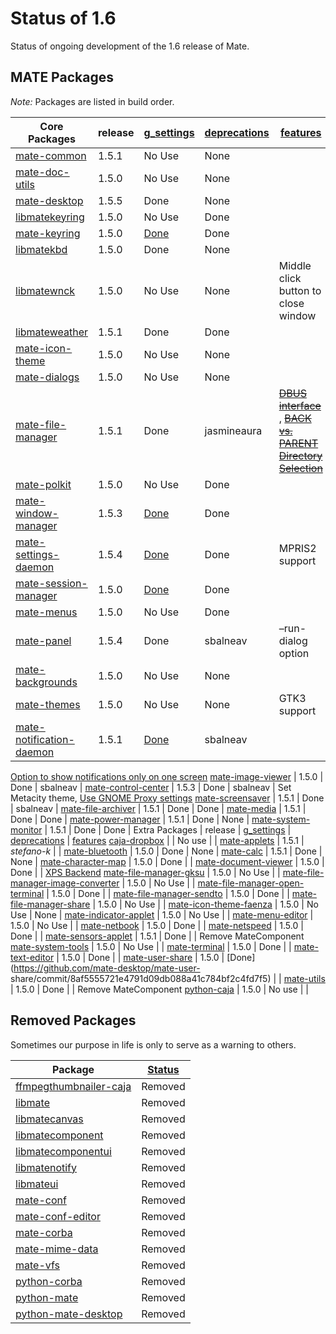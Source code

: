 # Status of 1.6

Status of ongoing development of the 1.6 release of Mate.

## MATE Packages

_Note:_ Packages are listed in build order.

Core Packages |  release |  [g_settings](./mateconf_to_gsettings) |  [deprecations](./deprecated_code) |  [features](./roadmap)
---|---|---|---|---
[mate-common](https://github.com/mate-desktop/mate-common) |  1.5.1 |  No Use |  None |
[mate-doc-utils](https://github.com/mate-desktop/mate-doc-utils) |  1.5.0 |  No Use |  None |
[mate-desktop](https://github.com/mate-desktop/mate-desktop) |  1.5.5 |  Done |  None |
[libmatekeyring](https://github.com/mate-desktop/libmatekeyring) |  1.5.0 |  No Use |  Done |
[mate-keyring](https://github.com/mate-desktop/mate-keyring) |  1.5.0 | [Done](https://github.com/mate-desktop/mate-keyring/commit/576b847d7f5a4407fa35a04d8dfa802e1fd1d311) |  Done |
[libmatekbd](https://github.com/mate-desktop/libmatekbd) |  1.5.0 |  Done |  None |
[libmatewnck](https://github.com/mate-desktop/libmatewnck) |  1.5.0 |  No Use |  None | Middle click button to close window
[libmateweather](https://github.com/mate-desktop/libmateweather) |  1.5.1 |  Done |  Done |
[mate-icon-theme](https://github.com/mate-desktop/mate-icon-theme) |  1.5.0 |  No Use |  None |
[mate-dialogs](https://github.com/mate-desktop/mate-dialogs) |  1.5.0 |  No Use |  None |
[mate-file-manager](https://github.com/mate-desktop/mate-file-manager) |  1.5.1 |  Done | jasmineaura |  ~~[DBUS interface](https://github.com/mate-desktop/mate-file-manager/issues/3)~~ , ~~[BACK vs. PARENT Directory Selection](https://github.com/mate-desktop/mate-file-manager/issues/19)~~
[mate-polkit](https://github.com/mate-desktop/mate-polkit) |  1.5.0 |  No Use |  Done |
[mate-window-manager](https://github.com/mate-desktop/mate-window-manager) |  1.5.3 | [Done](https://github.com/mate-desktop/mate-window-manager/commit/7f595187a140a45ee5ba2fc2b9c068b46d829f79) |  Done |
[mate-settings-daemon](https://github.com/mate-desktop/mate-settings-daemon) |  1.5.4 | [Done](https://github.com/mate-desktop/mate-settings-daemon/commit/d2c7965aa092cecb857bd0301b7c9ff2dc10f9f8) |  Done |  MPRIS2 support
[mate-session-manager](https://github.com/mate-desktop/mate-session-manager) |  1.5.0 | [Done](https://github.com/mate-desktop/mate-session-manager/commit/b34dc27b7b191e56cbf640a963435d6e68982608) |  Done |
[mate-menus](https://github.com/mate-desktop/mate-menus) |  1.5.0 |  No Use |  Done |
[mate-panel](https://github.com/mate-desktop/mate-panel) |  1.5.4 |  Done |  sbalneav | –run-dialog option
[mate-backgrounds](https://github.com/mate-desktop/mate-backgrounds) |  1.5.0 |  No Use |  None |
[mate-themes](https://github.com/mate-desktop/mate-themes) |  1.5.0 |  No Use |  None | GTK3 support
[mate-notification-daemon](https://github.com/mate-desktop/mate-notification-daemon) |  1.5.1 | [Done](https://github.com/mate-desktop/mate-notification-daemon/commit/2d7e34441f4d33dc1edb5e9871b66b4977069bae) |  sbalneav |
[Option to show notifications only on one screen](https://github.com/mate-desktop/mate-notification-daemon/issues/4)
[mate-image-viewer](https://github.com/mate-desktop/mate-image-viewer) |  1.5.0 |  Done | sbalneav |
[mate-control-center](https://github.com/mate-desktop/mate-control-center) |  1.5.3 |  Done | sbalneav |  Set Metacity theme, [Use GNOME Proxy settings](http://git.mate-desktop.org/mate-control-center/commit/?id=46787e474859801435542191480e2851f7fd870c)
[mate-screensaver](https://github.com/mate-desktop/mate-screensaver) |  1.5.1 |  Done | sbalneav |
[mate-file-archiver](https://github.com/mate-desktop/mate-file-archiver) |  1.5.1 |  Done |  Done |
[mate-media](https://github.com/mate-desktop/mate-media) |  1.5.1 |  Done |  Done |
[mate-power-manager](https://github.com/mate-desktop/mate-power-manager) |  1.5.1 |  Done |  None |
[mate-system-monitor](https://github.com/mate-desktop/mate-system-monitor) |  1.5.1 |  Done | Done |
Extra Packages |  release |  [g_settings](./mateconf_to_gsettings) |  [deprecations](./deprecated_code) |  [features](./roadmap)
[caja-dropbox](https://github.com/mate-desktop/caja-dropbox) |  |  No use |  |
[mate-applets](https://github.com/mate-desktop/mate-applets) |  1.5.1 |  _stefano-k_ |  |
[mate-bluetooth](https://github.com/mate-desktop/mate-bluetooth) |  1.5.0 |  Done |  None |
[mate-calc](https://github.com/mate-desktop/mate-calc) |  1.5.1 |  Done |  None |
[mate-character-map](https://github.com/mate-desktop/mate-character-map) |  1.5.0 |  Done |  |
[mate-document-viewer](https://github.com/mate-desktop/mate-document-viewer) |  1.5.0 |  Done |  |
[XPS Backend](https://github.com/mate-desktop/mate-document-viewer/commit/5ad91699940909223c167ef40de03e9a55a5a9c3)
[mate-file-manager-gksu](https://github.com/mate-desktop/mate-file-manager-gksu) |  1.5.0 |  No Use |  |
[mate-file-manager-image-converter](https://github.com/mate-desktop/mate-file-manager-image-converter) |  1.5.0 |  No Use |  |
[mate-file-manager-open-terminal](https://github.com/mate-desktop/mate-file-manager-open-terminal) |  1.5.0 |  Done |  |
[mate-file-manager-sendto](https://github.com/mate-desktop/mate-file-manager-sendto) |  1.5.0 | Done |  |
[mate-file-manager-share](https://github.com/mate-desktop/mate-file-manager-share) |  1.5.0 | No Use |  |
[mate-icon-theme-faenza](https://github.com/mate-desktop/mate-icon-theme-faenza) |  1.5.0 | No Use |  None |
[mate-indicator-applet](https://github.com/mate-desktop/mate-indicator-applet) |  1.5.0 |  No Use | |
[mate-menu-editor](https://github.com/mate-desktop/mate-menu-editor) |  1.5.0 |  No Use |  |
[mate-netbook](https://github.com/mate-desktop/mate-netbook) |  1.5.0 |  Done |  |
[mate-netspeed](https://github.com/mate-desktop/mate-netspeed) |  1.5.0 |  Done |  |
[mate-sensors-applet](https://github.com/mate-desktop/mate-sensors-applet) |  1.5.1 |  Done |  | Remove MateComponent
[mate-system-tools](https://github.com/mate-desktop/mate-system-tools) |  1.5.0 |  No Use |  |
[mate-terminal](https://github.com/mate-desktop/mate-terminal) |  1.5.0 |  Done |  |
[mate-text-editor](https://github.com/mate-desktop/mate-text-editor) |  1.5.0 |  Done |  |
[mate-user-share](https://github.com/mate-desktop/mate-user-share) |  1.5.0 |
[Done](https://github.com/mate-desktop/mate-user- share/commit/8af5555721e4791d09db088a41c784bf2c4fd7f5) |  |
[mate-utils](https://github.com/mate-desktop/mate-utils) |  1.5.0 |  Done |  |  Remove MateComponent
[python-caja](https://github.com/mate-desktop/python-caja) |  1.5.0 |  No use |  |

## Removed Packages

Sometimes our purpose in life is only to serve as a warning to others.

Package |  [Status](./building-1.6)
---|---
[ffmpegthumbnailer-caja](https://github.com/mate-desktop/ffmpegthumbnailer-caja) |  Removed
[libmate](https://github.com/mate-desktop/libmate) |  Removed
[libmatecanvas](https://github.com/mate-desktop/libmatecanvas) |  Removed
[libmatecomponent](https://github.com/mate-desktop/libmatecomponent) |  Removed
[libmatecomponentui](https://github.com/mate-desktop/libmatecomponentui) |  Removed
[libmatenotify](https://github.com/mate-desktop/libmatenotify) |  Removed
[libmateui](https://github.com/mate-desktop/libmateui) |  Removed
[mate-conf](https://github.com/mate-desktop/mate-conf) |  Removed
[mate-conf-editor](https://github.com/mate-desktop/mate-conf-editor) |  Removed
[mate-corba](https://github.com/mate-desktop/mate-corba) |  Removed
[mate-mime-data](https://github.com/mate-desktop/mate-mime-data) |  Removed
[mate-vfs](https://github.com/mate-desktop/mate-vfs) |  Removed
[python-corba](https://github.com/mate-desktop/python-corba) |  Removed
[python-mate](https://github.com/mate-desktop/python-mate) |  Removed
[python-mate-desktop](https://github.com/mate-desktop/python-mate-desktop)|  Removed

